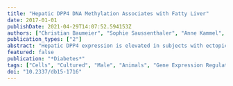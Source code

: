 ```yaml
---
title: "Hepatic DPP4 DNA Methylation Associates with Fatty Liver"
date: 2017-01-01
publishDate: 2021-04-29T14:07:52.594153Z
authors: ["Christian Baumeier", "Sophie Saussenthaler", "Anne Kammel", "Markus Jähnert", "Luisa Schlüter", "Deike Hesse", "Mickaël Canouil", "Stephane Lobbens", "Robert Caiazzo", "Violeta Raverdy", "François Pattou", "Emma Nilsson", "Jussi Pihlajamäki", "Charlotte Ling", "Philippe Froguel", "Annette Schürmann", "Robert W. Schwenk"]
publication_types: ["2"]
abstract: "Hepatic DPP4 expression is elevated in subjects with ectopic fat accumulation in the liver. However, whether increased dipeptidyl peptidase 4 (DPP4) is involved in the pathogenesis or is rather a consequence of metabolic disease is not known. We therefore studied the transcriptional regulation of hepatic Dpp4 in young mice prone to diet-induced obesity. Already at 6 weeks of age, expression of hepatic Dpp4 was increased in mice with high weight gain, independent of liver fat content. In the same animals, methylation of four intronic CpG sites was decreased, amplifying glucose-induced transcription of hepatic Dpp4 In older mice, hepatic triglyceride content was increased only in animals with elevated Dpp4 expression. Expression and release of DPP4 were markedly higher in the liver compared with adipose depots. Analysis of human liver biopsy specimens revealed a correlation of DPP4 expression and DNA methylation to stages of hepatosteatosis and nonalcoholic steatohepatitis. In summary, our results indicate a crucial role of the liver in participation to systemic DPP4 levels. Furthermore, the data show that glucose-induced expression of Dpp4 in the liver is facilitated by demethylation of the Dpp4 gene early in life. This might contribute to early deteriorations in hepatic function, which in turn result in metabolic disease such as hepatosteatosis later in life."
featured: false
publication: "*Diabetes*"
tags: ["Cells", "Cultured", "Male", "Animals", "Gene Expression Regulation", "Liver", "Mice", "Blotting", "Western", "Cell Line", "CpG Islands", "Dipeptidyl Peptidase 4", "DNA Methylation", "Fatty Liver", "Glucose", "Hepatocytes", "Immunohistochemistry", "Mice", "Inbred C57BL", "Non-alcoholic Fatty Liver Disease", "Triglycerides"]
doi: "10.2337/db15-1716"
---
```


